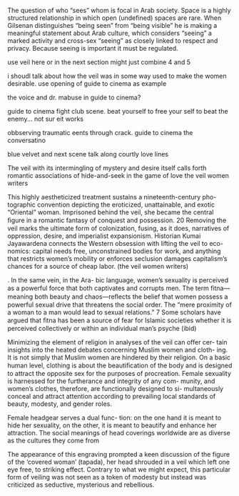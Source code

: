 The question of who “sees” whom is focal in Arab society. Space is a highly structured relationship in which open (undefined) spaces are rare. When Gilsenan distinguishes “being seen” from “being visible” he is making a meaningful statement about Arab culture, which considers “seeing” a marked activity and cross-sex “seeing” as closely linked to respect and privacy. Because seeing is important it must be regulated.

use veil here or in the next section might just combine 4 and 5

i shoudl talk about how the veil was in some way used to make the women desirable. use opening of guide to cinema as example 

the voice and dr. mabuse in guide to cinema?

guide to cinema fight club scene. beat yourself to free your self to beat the enemy... not sur eit works

obbserving traumatic eents through crack. guide to cinema the conversatino 

blue velvet and next scene talk along courtly love lines


The veil with its intermingling of mystery and desire itself calls forth romantic associations of hide-and-seek in the game of love the veil women writers

This highly aestheticized treatment sustains a nineteenth-century pho- tographic convention depicting the eroticized, unattainable, and exotic “Oriental” woman. Imprisoned behind the veil, she became the central ﬁgure in a romantic fantasy of conquest and possession. 20 Removing the veil marks the ultimate form of colonization, fusing, as it does, narratives of oppression, desire, and imperialist expansionism. Historian Kumai Jayawardena connects the Western obsession with lifting the veil to eco- nomics: capital needs free, unconstrained bodies for work, and anything that restricts women’s mobility or enforces seclusion damages capitalism’s chances for a source of cheap labor. (the veil women writers)

. In the same vein, in the Ara- bic language, women’s sexuality is perceived as a powerful force that both captivates and corrupts men. The term ﬁtna—meaning both beauty and chaos—reﬂects the belief that women possess a powerful sexual drive that threatens the social order. The “mere proximity of a woman to a man would lead to sexual relations.” 7 Some scholars have argued that ﬁtna has been a source of fear for Islamic societies whether it is perceived collectively or within an individual man’s psyche (ibid)

Minimizing the element of religion in analyses of the veil can offer cer- tain insights into the heated debates concerning Muslim women and cloth- ing. It is not simply that Muslim women are hindered by their religion. On a basic human level, clothing is about the beautiﬁcation of the body and is designed to attract the opposite sex for the purposes of procreation. Female sexuality is harnessed for the furtherance and integrity of any com- munity, and women’s clothes, therefore, are functionally designed to si- multaneously conceal and attract attention according to prevailing local standards of beauty, modesty, and gender roles.

Female headgear serves a dual func- tion: on the one hand it is meant to hide her sexuality, on the other, it is meant to beautify and enhance her attraction. The social meanings of head coverings worldwide are as diverse as the cultures they come from


The appearance of this engraving prompted a keen discussion of the figure of the ‘covered woman’ (tapada), her head shrouded in a veil which left one eye free, to striking effect. Contrary to what we might expect, this particular form of veiling was not seen as a token of modesty but instead was criticized as seductive, mysterious and rebellious.